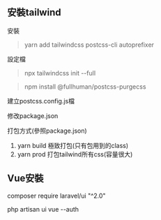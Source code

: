 ## 安裝tailwind

安裝
> yarn add tailwindcss postcss-cli autoprefixer

設定檔
> npx tailwindcss init --full

> npm install @fullhuman/postcss-purgecss

建立postcss.config.js檔

修改package.json

打包方式(參照package.json)
1. yarn build 極致打包(只有包用到的class)
2. yarn prod 打包tailwind所有css(容量很大)

## Vue安裝

composer require laravel/ui "^2.0"

php artisan ui vue --auth

